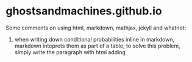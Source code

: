 # ghostsandmachines.github.io

Some comments on using html, markdown, mathjax, jekyll and whatnot:

1) when writing down conditional probabilities inline in markdown, markdown inteprets them as part of a table; to solve this problem, simply write the paragraph with html adding <p> 